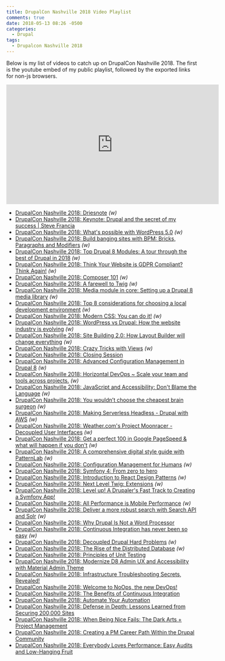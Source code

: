 ```yaml
---
title: DrupalCon Nashville 2018 Video Playlist
comments: true
date: 2018-05-13 08:26 -0500
categories:
  - Drupal
tags:
  - Drupalcon Nashville 2018
---
```


Below is my list of videos to catch up on DrupalCon Nashville 2018. The first is the youtube embed of my public playlist, followed by the exported links for non-js browsers.

<iframe width="560" height="315" src="https://www.youtube.com/embed/videoseries?list=PLHdTfMnfIBBIRQBp5IzyS3dsC8rC44iEC" frameborder="0" allow="autoplay; encrypted-media" allowfullscreen></iframe>

* [DrupalCon Nashville 2018: Driesnote](https://www.youtube.com/watch?v=8HkOdpNT8Ec) _(w)_
* [DrupalCon Nashville 2018: Keynote: Drupal and the secret of my success \| Steve Francia](https://www.youtube.com/watch?v=EJo9tPXGPo8)
* [DrupalCon Nashville 2018: What's possible with WordPress 5.0](https://www.youtube.com/watch?v=C9ilO4e5lEg) _(w)_
* [DrupalCon Nashville 2018: Build banging sites with BPM: Bricks, Paragraphs and Modifiers](https://www.youtube.com/watch?v=AClSyOC2KKk) _(w)_
* [DrupalCon Nashville 2018: Top Drupal 8 Modules: A tour through the best of Drupal in 2018](https://www.youtube.com/watch?v=yrrPN1pfmA4) _(w)_
* [DrupalCon Nashville 2018: Think Your Website is GDPR Compliant? Think Again!](https://www.youtube.com/watch?v=Y48A7oQx4zQ) _(w)_
* [DrupalCon Nashville 2018: Composer 101](https://www.youtube.com/watch?v=GlkvEn3MjTI) _(w)_
* [DrupalCon Nashville 2018: A farewell to Twig](https://www.youtube.com/watch?v=gYKA1t_PB0s) _(w)_
* [DrupalCon Nashville 2018: Media module in core: Setting up a Drupal 8 media library](https://www.youtube.com/watch?v=grYtgcZyQBA) _(w)_
* [DrupalCon Nashville 2018: Top 8 considerations for choosing a local development environment](https://www.youtube.com/watch?v=G9kz0MPpq4o) _(w)_
* [DrupalCon Nashville 2018: Modern CSS: You can do it!](https://www.youtube.com/watch?v=7ICxtqpdo_g) _(w)_
* [DrupalCon Nashville 2018: WordPress vs Drupal: How the website industry is evolving](https://www.youtube.com/watch?v=IvaVbPyX5eE) _(w)_
* [DrupalCon Nashville 2018: Site Building 2.0: How Layout Builder will change everything](https://www.youtube.com/watch?v=xTuOeyx9JLQ) _(w)_
* [DrupalCon Nashville 2018: Crazy Tricks with Views](https://www.youtube.com/watch?v=X6_FyInRQ-I) _(w)_
* [DrupalCon Nashville 2018: Closing Session](https://www.youtube.com/watch?v=nFxLfML0U28)
* [DrupalCon Nashville 2018: Advanced Configuration Management in Drupal 8](https://www.youtube.com/watch?v=x2kYZhgUSU0) _(w)_
* [DrupalCon Nashville 2018: Horizontal DevOps ~ Scale your team and tools across projects.](https://www.youtube.com/watch?v=zpb84OuOzzY) _(w)_
* [DrupalCon Nashville 2018: JavaScript and Accessibility: Don't Blame the Language](https://www.youtube.com/watch?v=elRWQnzlfcw) _(w)_
* [DrupalCon Nashville 2018: You wouldn’t choose the cheapest brain surgeon](https://www.youtube.com/watch?v=pLYWbHTerHg) _(w)_
* [DrupalCon Nashville 2018: Making Serverless Headless - Drupal with AWS](https://www.youtube.com/watch?v=3oW-hwUvy8A) _(w)_
* [DrupalCon Nashville 2018: Weather.com's Project Moonracer - Decoupled User Interfaces](https://www.youtube.com/watch?v=zn04u3mAQ8o) _(w)_
* [DrupalCon Nashville 2018: Get a perfect 100 in Google PageSpeed & what will happen if you don't](https://www.youtube.com/watch?v=YeqlItR9U9E) _(w)_
* [DrupalCon Nashville 2018: A comprehensive digital style guide with PatternLab](https://www.youtube.com/watch?v=uXSksmlenio) _(w)_
* [DrupalCon Nashville 2018: Configuration Management for Humans](https://www.youtube.com/watch?v=nLUHG5WTO60) _(w)_
* [DrupalCon Nashville 2018: Symfony 4: From zero to hero](https://www.youtube.com/watch?v=g6wrBxWlZUI)
* [DrupalCon Nashville 2018: Introduction to React Design Patterns](https://www.youtube.com/watch?v=iM1oqED26S4) _(w)_
* [DrupalCon Nashville 2018: Next Level Twig: Extensions](https://www.youtube.com/watch?v=iwNl7CD9z3o) _(w)_
* [DrupalCon Nashville 2018: Level up! A Drupaler's Fast Track to Creating a Symfony App!](https://www.youtube.com/watch?v=htWU90pTd1A)
* [DrupalCon Nashville 2018: All Performance is Mobile Performance](https://www.youtube.com/watch?v=DmUVyBYHIVA) _(w)_
* [DrupalCon Nashville 2018: Deliver a more robust search with Search API and Solr](https://www.youtube.com/watch?v=LzWM9jpr354) _(w)_
* [DrupalCon Nashville 2018: Why Drupal Is Not a Word Processor](https://www.youtube.com/watch?v=W6lM-9SbGrc)
* [DrupalCon Nashville 2018: Continuous Integration has never been so easy](https://www.youtube.com/watch?v=UOpmmo_P1JU) _(w)_
* [DrupalCon Nashville 2018: Decoupled Drupal Hard Problems](https://www.youtube.com/watch?v=3wHl0_jHpzU) _(w)_
* [DrupalCon Nashville 2018: The Rise of the Distributed Database](https://www.youtube.com/watch?v=wDHgJSV-s3c) _(w)_
* [DrupalCon Nashville 2018: Principles of Unit Testing](https://www.youtube.com/watch?v=EcPuQe3lVDM)
* [DrupalCon Nashville 2018: Modernize D8 Admin UX and Accessibility with Material Admin Theme](https://www.youtube.com/watch?v=0c8pfsJSZ-c)
* [DrupalCon Nashville 2018: Infrastructure Troubleshooting Secrets, Revealed!](https://www.youtube.com/watch?v=4HH4xBx2tWE)
* [DrupalCon Nashville 2018: Welcome to NoOps, the new DevOps!](https://www.youtube.com/watch?v=ogn7XT8AV2U)
* [DrupalCon Nashville 2018: The Benefits of Continuous Integration](https://www.youtube.com/watch?v=PpwxYspFP7Y)
* [DrupalCon Nashville 2018: Automate Your Automation](https://www.youtube.com/watch?v=Qu0HOCaeLUk)
* [DrupalCon Nashville 2018: Defense in Depth: Lessons Learned from Securing 200,000 Sites](https://www.youtube.com/watch?v=lcAsaY4XaG0)
* [DrupalCon Nashville 2018: When Being Nice Fails: The Dark Arts + Project Management](https://www.youtube.com/watch?v=RgSsTH0eaEg)
* [DrupalCon Nashville 2018: Creating a PM Career Path Within the Drupal Community](https://www.youtube.com/watch?v=SBsLWwels-0)
* [DrupalCon Nashville 2018: Everybody Loves Performance: Easy Audits and Low-Hanging Fruit](https://www.youtube.com/watch?v=JwtJKWbY9V8)


